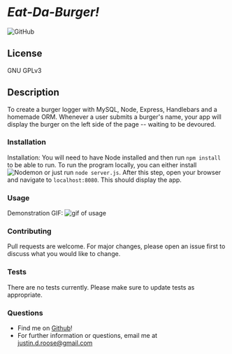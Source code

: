 
# __*Eat-Da-Burger!*__
![GitHub](https://img.shields.io/github/license/jdouglasr/burger)
## __License__
GNU GPLv3

## __Description__
To create a burger logger with MySQL, Node, Express, Handlebars and a homemade ORM.  Whenever a user submits a burger's name, your app will display the burger on the left side of the page -- waiting to be devoured.

### __Installation__
Installation:  You will need to have Node installed and then run ```npm install``` to be able to run.  To run the program locally, you can either install ![Nodemon](https://nodemon.io/) or just run ```node server.js```.  After this step, open your browser and navigate to ```localhost:8080```.  This should display the app.

### __Usage__
Demonstration GIF:
![gif of usage](/public/img/burger_demo.gif)

### __Contributing__
Pull requests are welcome. For major changes, please open an issue first to discuss what you would like to change.

### __Tests__
There are no tests currently.  Please make sure to update tests as appropriate.

### __Questions__
- Find me on [Github](https//github.com/jdouglasr)!
- For further information or questions, email me at justin.d.roose@gmail.com